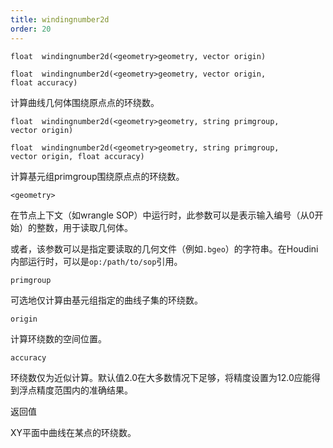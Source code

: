 ```yaml
---
title: windingnumber2d
order: 20
---
```

`float  windingnumber2d(<geometry>geometry, vector origin)`

`float  windingnumber2d(<geometry>geometry, vector origin, float accuracy)`

计算曲线几何体围绕原点点的环绕数。

`float  windingnumber2d(<geometry>geometry, string primgroup, vector origin)`

`float  windingnumber2d(<geometry>geometry, string primgroup, vector origin, float accuracy)`

计算基元组primgroup围绕原点点的环绕数。

`<geometry>`

在节点上下文（如wrangle SOP）中运行时，此参数可以是表示输入编号（从0开始）的整数，用于读取几何体。

或者，该参数可以是指定要读取的几何文件（例如`.bgeo`）的字符串。在Houdini内部运行时，可以是`op:/path/to/sop`引用。

`primgroup`

可选地仅计算由基元组指定的曲线子集的环绕数。

`origin`

计算环绕数的空间位置。

`accuracy`

环绕数仅为近似计算。默认值2.0在大多数情况下足够，将精度设置为12.0应能得到浮点精度范围内的准确结果。

返回值

XY平面中曲线在某点的环绕数。
